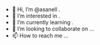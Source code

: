 - 👋 Hi, I’m @asanell .
- 👀 I’m interested in .
- 🌱 I’m currently learning .
- 💞️ I’m looking to collaborate on ...
- 📫 How to reach me ...

<!---
asanell/asanell is a ✨ special ✨ repository because its `README.md` (this file) appears on your GitHub profile.
You can click the Preview link to take a look at your changes.
--->
